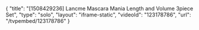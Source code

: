 {
    "title": "[1508429236] Lancme Mascara Mania Length and Volume 3piece Set",
    "type": "solo",
    "layout": "iframe-static",
    "videoId": "123178786",
    "url": "\/tvpembed\/123178786"
}